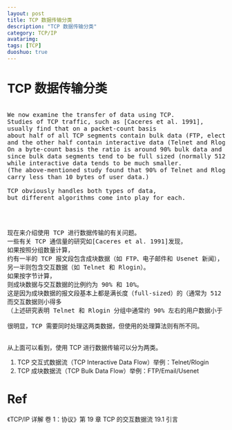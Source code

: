 ```yaml
---
layout: post
title: TCP 数据传输分类
description: "TCP 数据传输分类"
category: TCP/IP
avatarimg:
tags: [TCP]
duoshuo: true
---
```


# TCP 数据传输分类

<pre>

We now examine the transfer of data using TCP.
Studies of TCP traffic, such as [Caceres et al. 1991], 
usually find that on a packet-count basis 
about half of all TCP segments contain bulk data (FTP, electronic mail, Usenet news) 
and the other half contain interactive data (Telnet and Rlogin, for example). 
On a byte-count basis the ratio is around 90% bulk data and 10% interactive, 
since bulk data segments tend to be full sized (normally 512 bytes of user data), 
while interactive data tends to be much smaller. 
(The above-mentioned study found that 90% of Telnet and Rlogin packets 
carry less than 10 bytes of user data.)

TCP obviously handles both types of data, 
but different algorithms come into play for each.


</pre>


<pre>

现在来介绍使用 TCP 进行数据传输的有关问题。
一些有关 TCP 通信量的研究如[Caceres et al. 1991]发现，
如果按照分组数量计算，
约有一半的 TCP 报文段包含成块数据（如 FTP、电子邮件和 Usenet 新闻），
另一半则包含交互数据（如 Telnet 和 Rlogin）。
如果按字节计算，
则成块数据与交互数据的比例约为 90% 和 10%。
这是因为成块数据的报文段基本上都是满长度（full-sized）的（通常为 512 字节的用户数据），
而交互数据则小得多
（上述研究表明 Telnet 和 Rlogin 分组中通常约 90% 左右的用户数据小于 10 个字节）。

很明显，TCP 需要同时处理这两类数据，但使用的处理算法则有所不同。

</pre>


从上面可以看到，使用 TCP 进行数据传输可以分为两类。

1. TCP 交互式数据流（TCP Interactive Data Flow）举例：Telnet/Rlogin
2. TCP 成块数据流（TCP Bulk Data Flow）举例：FTP/Email/Usenet

# Ref
《TCP/IP 详解 卷 1：协议》第 19 章 TCP 的交互数据流 19.1 引言

